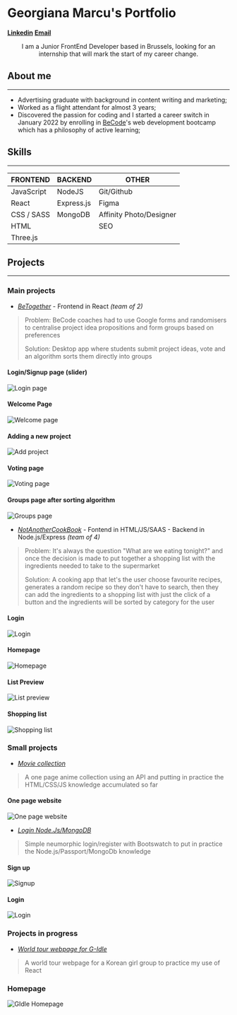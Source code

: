 # Georgiana Marcu's Portfolio

   **[Linkedin](https://www.linkedin.com/in/georgianamarcu/)**    **[Email](mailto:georgiana.marcu22@gmail.com)** 

<div align="center"> I am a Junior FrontEnd Developer based in Brussels, looking for an internship that will mark the start of my career change. </div>
  
## About me
---
- Advertising graduate with background in content writing and marketing;
- Worked as a flight attendant for almost 3 years;
- Discovered the passion for coding and I started a career switch in January 2022 by enrolling in [BeCode](https://becode.org)'s web development bootcamp which has a philosophy of active learning;

## Skills 
---

| **FRONTEND** |  **BACKEND** |   **OTHER**  |
| ------------ | ------------ | ------------ |
| JavaScript   | NodeJS       | Git/Github   |
| React        | Express.js   | Figma        |
| CSS / SASS   | MongoDB      | Affinity Photo/Designer|
| HTML         |              | SEO          |
| Three.js     |              |              |

## Projects 
---

### Main projects

- [*BeTogether*](https://github.com/robinlej/betogether) - Frontend in React *(team of 2)*

> Problem: BeCode coaches had to use Google forms and randomisers to centralise project idea propositions and form groups based on preferences
>
> Solution: Desktop app where students submit project ideas, vote and an algorithm sorts them directly into groups

#### Login/Signup page (slider)
![Login page](./BeTogether-Login.png?raw=true "Login page")
#### Welcome Page
![Welcome page](./BeTogether-Welcome.png?raw=true "Welcome page")
#### Adding a new project
![Add project](./BeTogether-New.png?raw=true "Add project")
#### Voting page
![Voting page](./BeTogether-Vote.png?raw=true "Voting page")
#### Groups page after sorting algorithm
![Groups page](./BeTogether-Groups.png?raw=true "Groups page")

- [*NotAnotherCookBook*](https://github.com/RaphaCH/not-another-cookbook) - Fontend in HTML/JS/SAAS - Backend in Node.js/Express *(team of 4)*
> Problem: It's always the question "What are we eating tonight?" and once the decision is made to put together a shopping list with the ingredients needed to take to the supermarket
> 
> Solution: A cooking app that let's the user choose favourite recipes, generates a random recipe so they don't have to search, then they can add the ingredients to a shopping list with just the click of a button and the ingredients will be sorted by category for the user
  
#### Login
![Login](./NAC-Login.png?raw=true "Login page")
#### Homepage
![Homepage](./NAC-Home.png?raw=true "Home page")
#### List Preview
![List preview](./NAC-ListScreen.png?raw=true "List preview")
#### Shopping list
![Shopping list](./NAC-ShoppingList.png?raw=true "List preview")

### Small projects

- [*Movie collection*](https://github.com/georgianamarcu/anime-collection-page)
> A one page anime collection using an API and putting in practice the HTML/CSS/JS knowledge accumulated so far

#### One page website
![One page website](./Collection-Home.png?raw=true "One page website")

- [*Login Node.Js/MongoDB*](https://github.com/georgianamarcu/simple-login-nodejs-passport-mongodb)
> Simple neumorphic login/register with Bootswatch to put in practice the Node.js/Passport/MongoDb knowledge 

#### Sign up
![Signup](./login-screenshot2.png?raw=true "Signup")
#### Login
![Login](./login-screenshot3.png?raw=true "Login")

### Projects in progress

- [*World tour webpage for G-Idle*](https://github.com/georgianamarcu/gidle-worldtour-page)
> A world tour webpage for a Korean girl group to practice my use of React

### Homepage
![GIdle Homepage](./GIdleTour-Homescreen.png?raw=true "GIdle Homepage")
```
